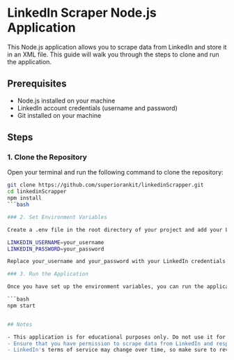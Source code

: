 # LinkedIn Scraper Node.js Application

This Node.js application allows you to scrape data from LinkedIn and store it in an XML file. This guide will walk you through the steps to clone and run the application.

## Prerequisites

- Node.js installed on your machine
- LinkedIn account credentials (username and password)
- Git installed on your machine

## Steps

### 1. Clone the Repository

Open your terminal and run the following command to clone the repository:

```bash
git clone https://github.com/superiorankit/linkedinScrapper.git
cd linkedinScrapper
npm install
```bash

### 2. Set Environment Variables

Create a .env file in the root directory of your project and add your LinkedIn username and password:

LINKEDIN_USERNAME=your_username
LINKEDIN_PASSWORD=your_password

Replace your_username and your_password with your LinkedIn credentials.

### 3. Run the Application

Once you have set up the environment variables, you can run the application using the following command:

```bash
npm start


## Notes

- This application is for educational purposes only. Do not use it for any malicious activities or violate LinkedIn's terms of service.
- Ensure that you have permission to scrape data from LinkedIn and respect the privacy of other users.
- LinkedIn's terms of service may change over time, so make sure to review them regularly to ensure compliance.